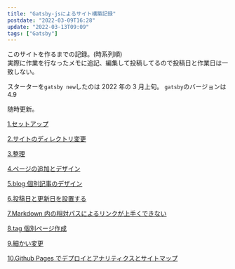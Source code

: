 ```yaml
---
title: "Gatsby-jsによるサイト構築記録"
postdate: "2022-03-09T16:28"
update: "2022-03-13T09:09"
tags: ["Gatsby"]
---
```


このサイトを作るまでの記録。(時系列順)  
実際に作業を行なったメモに追記、編集して投稿してるので投稿日と作業日は一致しない。

スターターを`gatsby new`したのは 2022 年の 3 月上旬。
`gatsby`のバージョンは 4.9

随時更新。

[1.セットアップ](../gatsby-site-create-log1/)

[2.サイトのディレクトリ変更](../gatsby-site-create-log2/)

[3.整理](../gatsby-site-create-log3)

[4.ページの追加とデザイン](../gatsby-site-create-log4/)

[5.blog 個別記事のデザイン](../gatsby-site-create-log5/)

[6.投稿日と更新日を設置する](../gatsby-site-create-log6/)

[7.Markdown 内の相対パスによるリンクが上手くできない](../gatsby-site-create-log7/)

[8.tag 個別ページ作成](../gatsby-site-create-log8/)

[9.細かい変更](../gatsby-site-create-log9/)

[10.Github Pages でデプロイとアナリティクスとサイトマップ](../gatsby-site-create-log10/)
